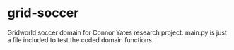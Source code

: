 # grid-soccer
Gridworld soccer domain for Connor Yates research project.
main.py is just a file included to test the coded domain functions.
